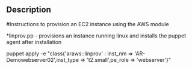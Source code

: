 ## Description

#Instructions to provision an EC2 instance using the AWS module

*linprov.pp - provisions an instance running linux and installs the puppet agent after installation

puppet apply -e "class{'araws::linprov' : inst_nm => 'AR-Demowebserver02',inst_type => 't2.small',pe_role => 'webserver'}"